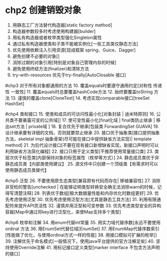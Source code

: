 # chp2 创建销毁对象
1. 用静态工厂方法替代构造器[static factory method]
2. 构造器参数较多时考虑使用构建器[builder]
3. 用私有构造器或者枚举类型强化Singleton属性
4. 通过私有构造器使类和子类不能被实例化[一些工具类仅静态方法]
5. 优先使用依赖注入引用资源[现成框架 spring、Guice、Dagger]
6. 避免创建不必要的对象[]
7. 消除过期的对象引用[特别是对象自己管理内存的时候]
8. 避免使用终结方法(finalizer)和清除方法
9. try-with-resources 优先于try-finally[AutoClosable 接口]

#chp3 对于所有对象都通用的方法
10. 覆盖equals时要遵守通用约定[对称性 传递性 一致性]
11. 覆盖equals时总要覆盖hashCode方法
12. 始终要覆盖toString 方法
13. 谨慎的覆盖clone[CloneTest]
14. 考虑实现comparable接口[treeSet HashSet]

#chp4 类和接口
15. 使类和成员的可访问性最小化[对象封装 | 迪米特原则]
16. 公共类不要暴露可变的公共域[]
17. 使可变性最小化[final化域 | final类防止继承 | 移出set方法 | private域  ]
18. 复合优先于继承[包装类 ForwardingSet GUAVA]
19. 设计继承要有详细的文档，否则就要禁止继承
20. 接口优于抽象类[接口提供抽象方法，skeletal impl 抽象骨架(尽可能在接口中提供缺省方法实现)| template method]
21. 为后代设计接口[不要在现有接口新增缺省实现，新接口声明时可以利用缺省方法简化编程]
22. 接口只用于定义类型[不推荐使用常量接口类]
23. 类层次优于标签类[内部保持对象的标签属性（枚举等方式）]
24. 静态成员类优于非静态成员类【内部类使用建议】
25. 源文件中只创建一个顶级类【有需求时可以使用静态成员类替代】

#chp5 泛型
26. 不要使用原生态类型[兼容原有代码而存在| 移植兼容性]
27. 消除非受检的警告[unchecked | 在能够证明类型转换安全确无法消除warn的时候，记得写清楚注释]
28. 列表优于数组[极大数据量性能和内存优化时数组更好]
29. 优先考虑使用泛型
30. 优先考虑使用泛型方法[尤其是静态工具方法]
31. 利用有限通配符来提升API灵活性
32. 谨慎并用泛型和可变参数
33. 优先考虑类型安全的异构容器[Map中通过将key进行泛型化，来使Map支持多个类型]

#chp6 枚举和注解
34. 用enum代替int常量
35. 用实力域代替序数[永远不要使用ordinal 方法
36. 用EnumSet代替位域[EnumSet]
37. 用EnumMap代替序数索引[性能做了优化，与使用ordinal方式一样的性能]
38. 用接口模拟可扩展的枚举[]
39. 注解优先于命名模式[一般情况下，使用java平台提供的官方注解足矣]
40. 坚持使用Override注解
41. 用标记接口定义类型[marker interface 不包含方法声明的接口]